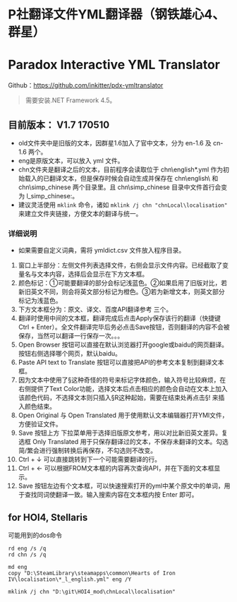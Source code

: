 # P社翻译文件YML翻译器（钢铁雄心4、群星）
# Paradox Interactive YML Translator
Github：https://github.com/inkitter/pdx-ymltranslator

> 需要安装.NET Framework 4.5。

## 目前版本： V1.7 170510
* old文件夹中是旧版的文本，因群星1.6加入了官中文本，分为 en-1.6 及 cn-1.6 两个。
* eng是原版文本，可以放入 yml 文件。
* chn文件夹是翻译之后的文本，目前程序会读取位于 chn\english\*.yml 作为初始载入的已翻译文本，但是保存时候会自动生成并保存在 chn\english\ 和 chn\simp_chinese 两个目录里。且 chn\simp_chinese 目录中文件首行会变为 l_simp_chinese:。
* 建议灵活使用 `mklink` 命令，诸如 `mklink /j chn "chnLocal\localisation"` 来建立文件夹链接，方便文本的翻译与统一。


### 详细说明
* 如果需要自定义词典，需将 ymldict.csv 文件放入程序目录。

1. 窗口上半部分：左侧文件列表选择文件，右侧会显示文件内容。已经截取了变量名与文本内容，选择后会显示在下方文本框。
2. 颜色标记：①可能要翻译的部分会标记浅蓝色。②如果启用了旧版对比，若新旧英文不同，则会将英文部分标记为橙色。③若为新增文本，则英文部分标记为浅蓝色。
2. 下方文本框分为：原文、译文、百度API翻译参考 三个。
3. 翻译时使用中间的文本框，翻译完成后点击Apply保存该行的翻译（快捷键 Ctrl + Enter）。全文件翻译完毕后务必点击Save按钮，否则翻译的内容不会被保存，当然可以翻译一行保存一次。。。
4. Open Browser 按钮可以直接在默认浏览器打开google或baidu的网页翻译。按钮右侧选择哪个网页，默认baidu。
5. Paste API text to Translate 按钮可以直接把API的参考文本复制到翻译文本框。
6. 因为文本中使用了§这种奇怪的符号来标记字体颜色，输入符号比较麻烦，在右侧提供了Text Color功能，选择文本后点击相应的颜色会自动在文本上加入该颜色代码，不选择文本则只插入§R这种起始，需要在结束处再点击§! 来插入颜色结束。
7. Open Original 与 Open Translated 用于使用默认文本编辑器打开YMl文件，方便验证文件。
8. Save 按钮上方 下拉菜单用于选择旧版原文参考，用以对比新旧英文差异。复选框 Only Translated 用于只保存翻译过的文本，不保存未翻译的文本。勾选简/繁会进行强制转换后再保存，不勾选则不改变。
9. Ctrl + ↓ 可以直接跳转到下一个可能需要翻译的行。
10. Ctrl + ← 可以根据FROM文本框的内容再次查询API，并在下面的文本框显示。
11. Save 按钮左边有个文本框，可以快速搜索打开的yml中某个原文中的单词，用于查找同词使翻译一致。输入搜索内容在文本框内按 Enter 即可。


## for HOI4, Stellaris


可能用到的dos命令
```
rd eng /s /q
rd chn /s /q

md eng
copy "D:\SteamLibrary\steamapps\common\Hearts of Iron IV\localisation\*_l_english.yml" eng /Y

mklink /j chn "D:\git\HOI4_mod\chnLocal\localisation"

```